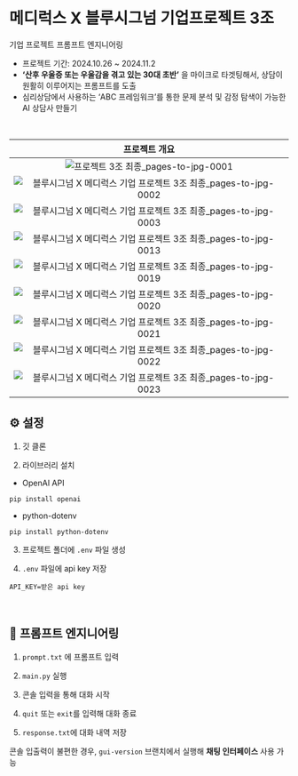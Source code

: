# 메디럭스 X 블루시그넘 기업프로젝트 3조

기업 프로젝트 프롬프트 엔지니어링

- 프로젝트 기간: 2024.10.26 ~ 2024.11.2
- **‘산후 우울증 또는 우울감을 겪고 있는 30대 초반’** 을 마이크로 타겟팅해서, 상담이 원활히 이루어지는 프롬프트를 도출
- 심리상담에서 사용하는 ‘ABC 프레임워크’를 통한 문제 분석 및 감정 탐색이 가능한 AI 상담사 만들기

<br/>

| 프로젝트 개요 |
|:-------------:|
| ![프로젝트 3조 최종_pages-to-jpg-0001](https://github.com/user-attachments/assets/528abfd5-b39d-416c-8cd7-f7e874cb046f) |
| ![블루시그넘 X 메디럭스 기업 프로젝트 3조 최종_pages-to-jpg-0002](https://github.com/user-attachments/assets/516cd3b0-43b7-4459-8e9b-070ecbbe4201) |
| ![블루시그넘 X 메디럭스 기업 프로젝트 3조 최종_pages-to-jpg-0003](https://github.com/user-attachments/assets/63b5c509-5908-475f-b3e8-fe9b08df307a) |
| ![블루시그넘 X 메디럭스 기업 프로젝트 3조 최종_pages-to-jpg-0013](https://github.com/user-attachments/assets/9918f220-85fc-4ea8-8c62-7fb6a1d37f94) |
| ![블루시그넘 X 메디럭스 기업 프로젝트 3조 최종_pages-to-jpg-0019](https://github.com/user-attachments/assets/71c4c6e4-6a31-4195-a5c0-ff47fd2ba4bb) |
| ![블루시그넘 X 메디럭스 기업 프로젝트 3조 최종_pages-to-jpg-0020](https://github.com/user-attachments/assets/8dc1f184-5726-4929-9d65-84717b0cbcc9) |
| ![블루시그넘 X 메디럭스 기업 프로젝트 3조 최종_pages-to-jpg-0021](https://github.com/user-attachments/assets/351bac72-16a8-4f92-a384-610e125f949a) |
| ![블루시그넘 X 메디럭스 기업 프로젝트 3조 최종_pages-to-jpg-0022](https://github.com/user-attachments/assets/05004d7a-cc0b-4eaa-ab28-1a8446166fd6) |
| ![블루시그넘 X 메디럭스 기업 프로젝트 3조 최종_pages-to-jpg-0023](https://github.com/user-attachments/assets/bff5c000-458e-4df3-83f6-78d07b419437) |


## ⚙️ 설정

1. 깃 클론

2. 라이브러리 설치

- OpenAI API

```
pip install openai
```

- python-dotenv

```
pip install python-dotenv
```

3. 프로젝트 폴더에 `.env` 파일 생성

4. `.env` 파일에 api key 저장

```
API_KEY=받은 api key
```

<br/>

## 🤖 프롬프트 엔지니어링

1. `prompt.txt` 에 프롬프트 입력

2. `main.py` 실행
3. 콘솔 입력을 통해 대화 시작
4. `quit` 또는 `exit`를 입력해 대화 종료
5. `response.txt`에 대화 내역 저장

콘솔 입출력이 불편한 경우, `gui-version` 브랜치에서 실행해 **채팅 인터페이스** 사용 가능
